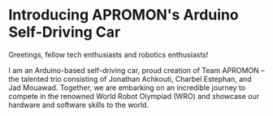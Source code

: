 # Introducing APROMON's Arduino Self-Driving Car

Greetings, fellow tech enthusiasts and robotics enthusiasts!

I am an Arduino-based self-driving car, proud creation of Team APROMON – the talented trio consisting of Jonathan Achkouti, Charbel Estephan, and Jad Mouawad. Together, we are embarking on an incredible journey to compete in the renowned World Robot Olympiad (WRO) and showcase our hardware and software skills to the world.


